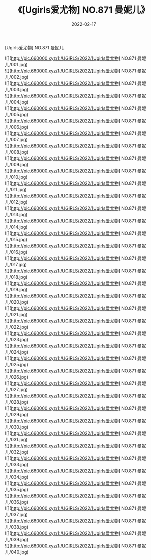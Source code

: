 ﻿---
layout: post
title:  《[Ugirls爱尤物] NO.871 曼妮儿》
date:   2022-02-17
img: http://pic.660000.xyz/1:/UGIRLS/2022/[Ugirls爱尤物] NO.871 曼妮儿/000.jpg
categories: [美女, 清纯, 唯美]
---

[Ugirls爱尤物] NO.871 曼妮儿

 ![](http://pic.660000.xyz/1:/UGIRLS/2022/[Ugirls爱尤物] NO.871 曼妮儿/001.jpg) <br>![](http://pic.660000.xyz/1:/UGIRLS/2022/[Ugirls爱尤物] NO.871 曼妮儿/002.jpg) <br>![](http://pic.660000.xyz/1:/UGIRLS/2022/[Ugirls爱尤物] NO.871 曼妮儿/003.jpg) <br>![](http://pic.660000.xyz/1:/UGIRLS/2022/[Ugirls爱尤物] NO.871 曼妮儿/004.jpg) <br>![](http://pic.660000.xyz/1:/UGIRLS/2022/[Ugirls爱尤物] NO.871 曼妮儿/005.jpg) <br>![](http://pic.660000.xyz/1:/UGIRLS/2022/[Ugirls爱尤物] NO.871 曼妮儿/006.jpg) <br>![](http://pic.660000.xyz/1:/UGIRLS/2022/[Ugirls爱尤物] NO.871 曼妮儿/007.jpg) <br>![](http://pic.660000.xyz/1:/UGIRLS/2022/[Ugirls爱尤物] NO.871 曼妮儿/008.jpg) <br>![](http://pic.660000.xyz/1:/UGIRLS/2022/[Ugirls爱尤物] NO.871 曼妮儿/009.jpg) <br>![](http://pic.660000.xyz/1:/UGIRLS/2022/[Ugirls爱尤物] NO.871 曼妮儿/010.jpg) <br>![](http://pic.660000.xyz/1:/UGIRLS/2022/[Ugirls爱尤物] NO.871 曼妮儿/011.jpg) <br>![](http://pic.660000.xyz/1:/UGIRLS/2022/[Ugirls爱尤物] NO.871 曼妮儿/012.jpg) <br>![](http://pic.660000.xyz/1:/UGIRLS/2022/[Ugirls爱尤物] NO.871 曼妮儿/013.jpg) <br>![](http://pic.660000.xyz/1:/UGIRLS/2022/[Ugirls爱尤物] NO.871 曼妮儿/014.jpg) <br>![](http://pic.660000.xyz/1:/UGIRLS/2022/[Ugirls爱尤物] NO.871 曼妮儿/015.jpg) <br>![](http://pic.660000.xyz/1:/UGIRLS/2022/[Ugirls爱尤物] NO.871 曼妮儿/016.jpg) <br>![](http://pic.660000.xyz/1:/UGIRLS/2022/[Ugirls爱尤物] NO.871 曼妮儿/017.jpg) <br>![](http://pic.660000.xyz/1:/UGIRLS/2022/[Ugirls爱尤物] NO.871 曼妮儿/018.jpg) <br>![](http://pic.660000.xyz/1:/UGIRLS/2022/[Ugirls爱尤物] NO.871 曼妮儿/019.jpg) <br>![](http://pic.660000.xyz/1:/UGIRLS/2022/[Ugirls爱尤物] NO.871 曼妮儿/020.jpg) <br>![](http://pic.660000.xyz/1:/UGIRLS/2022/[Ugirls爱尤物] NO.871 曼妮儿/021.jpg) <br>![](http://pic.660000.xyz/1:/UGIRLS/2022/[Ugirls爱尤物] NO.871 曼妮儿/022.jpg) <br>![](http://pic.660000.xyz/1:/UGIRLS/2022/[Ugirls爱尤物] NO.871 曼妮儿/023.jpg) <br>![](http://pic.660000.xyz/1:/UGIRLS/2022/[Ugirls爱尤物] NO.871 曼妮儿/024.jpg) <br>![](http://pic.660000.xyz/1:/UGIRLS/2022/[Ugirls爱尤物] NO.871 曼妮儿/025.jpg) <br>![](http://pic.660000.xyz/1:/UGIRLS/2022/[Ugirls爱尤物] NO.871 曼妮儿/026.jpg) <br>![](http://pic.660000.xyz/1:/UGIRLS/2022/[Ugirls爱尤物] NO.871 曼妮儿/027.jpg) <br>![](http://pic.660000.xyz/1:/UGIRLS/2022/[Ugirls爱尤物] NO.871 曼妮儿/028.jpg) <br>![](http://pic.660000.xyz/1:/UGIRLS/2022/[Ugirls爱尤物] NO.871 曼妮儿/029.jpg) <br>![](http://pic.660000.xyz/1:/UGIRLS/2022/[Ugirls爱尤物] NO.871 曼妮儿/030.jpg) <br>![](http://pic.660000.xyz/1:/UGIRLS/2022/[Ugirls爱尤物] NO.871 曼妮儿/031.jpg) <br>![](http://pic.660000.xyz/1:/UGIRLS/2022/[Ugirls爱尤物] NO.871 曼妮儿/032.jpg) <br>![](http://pic.660000.xyz/1:/UGIRLS/2022/[Ugirls爱尤物] NO.871 曼妮儿/033.jpg) <br>![](http://pic.660000.xyz/1:/UGIRLS/2022/[Ugirls爱尤物] NO.871 曼妮儿/034.jpg) <br>![](http://pic.660000.xyz/1:/UGIRLS/2022/[Ugirls爱尤物] NO.871 曼妮儿/035.jpg) <br>![](http://pic.660000.xyz/1:/UGIRLS/2022/[Ugirls爱尤物] NO.871 曼妮儿/036.jpg) <br>![](http://pic.660000.xyz/1:/UGIRLS/2022/[Ugirls爱尤物] NO.871 曼妮儿/037.jpg) <br>![](http://pic.660000.xyz/1:/UGIRLS/2022/[Ugirls爱尤物] NO.871 曼妮儿/038.jpg) <br>![](http://pic.660000.xyz/1:/UGIRLS/2022/[Ugirls爱尤物] NO.871 曼妮儿/039.jpg) <br>![](http://pic.660000.xyz/1:/UGIRLS/2022/[Ugirls爱尤物] NO.871 曼妮儿/040.jpg) <br>
